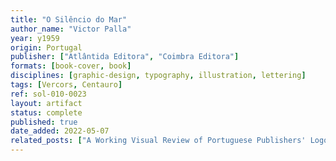 ```yaml
---
title: "O Silêncio do Mar"
author_name: "Victor Palla"
year: y1959
origin: Portugal
publisher: ["Atlântida Editora", "Coimbra Editora"]
formats: [book-cover, book]
disciplines: [graphic-design, typography, illustration, lettering]
tags: [Vercors, Centauro]
ref: sol-010-0023
layout: artifact
status: complete
published: true
date_added: 2022-05-07
related_posts: ["A Working Visual Review of Portuguese Publishers' Logos"]
---
```

